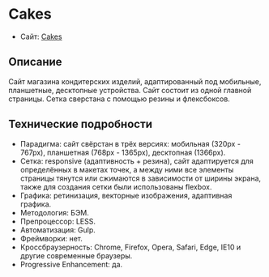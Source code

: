 # Cakes

* Сайт: [Cakes](https://rhm5.github.io/Cakes/)



## Описание

Сайт магазина кондитерских изделий, адаптированный под мобильные, планшетные, десктопные устройства. Сайт состоит из одной главной страницы. Сетка сверстана с помощью резины и флексбоксов.

## Технические подробности

* Парадигма: сайт свёрстан в трёх версиях: мобильная (320px - 767px), планшетная (768px - 1365px), десктопная (1366px).
* Сетка: responsive (адаптивность + резина), сайт адаптируется для определённых в макетах точек, а между ними все элементы страницы тянутся или сжимаются в зависимости от ширины экрана, также для создания сетки были использованы flexbox.
* Графика: ретинизация, векторные изображения, адаптивная графика.
* Методология: БЭМ.
* Препроцессор: LESS.
* Автоматизация: Gulp.
* Фреймворки: нет.
* Кроссбраузерность: Chrome, Firefox, Opera, Safari, Edge, IE10 и другие современные браузеры.
* Progressive Enhancement: да.
